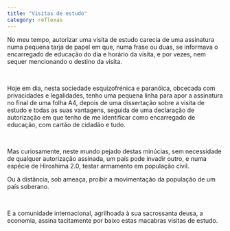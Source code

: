 ```yaml
---
title: "Visitas de estudo"
category: reflexao
---
```


No meu tempo, autorizar uma visita de estudo carecia de uma assinatura numa pequena tarja de papel em que, numa frase ou duas, se informava o encarregado de educação do dia e horário da visita, e por vezes, nem sequer mencionando o destino da visita.

<br />

Hoje em dia, nesta sociedade esquizofrénica e paranóica, obcecada com privacidades e legalidades, tenho uma pequena linha para apor a assinatura no final de uma folha A4, depois de uma dissertação sobre a visita de estudo e todas as suas vantagens, seguida de uma declaração de autorização em que tenho de me identificar como encarregado de educação, com cartão de cidadão e tudo.

<br />

Mas curiosamente, neste mundo pejado destas minúcias, sem necessidade de qualquer autorização assinada, um país pode invadir outro, e numa espécie de Hiroshima 2.0, testar armamento em população civil.

Ou à distância, sob ameaça, proibir a movimentação da população de um país soberano.

<br />

E a comunidade internacional, agrilhoada à sua sacrossanta deusa, a economia, assina tacitamente por baixo estas macabras visitas de estudo.